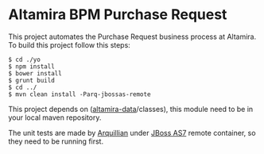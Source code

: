 Altamira BPM Purchase Request
=============================

This project automates the Purchase Request business process at Altamira. To build this project follow this steps:

```
$ cd ./yo
$ npm install
$ bower install
$ grunt build
$ cd ../
$ mvn clean install -Parq-jbossas-remote
```

This project depends on ([altamira-data](https://www.github.com/altamira/data)/classes), this module need to be in your local maven repository.

The unit tests are made by [Arquillian](http://arquillian.org) under [JBoss AS7](http://jbossas.jboss.org) remote container, so they need to be running first.

